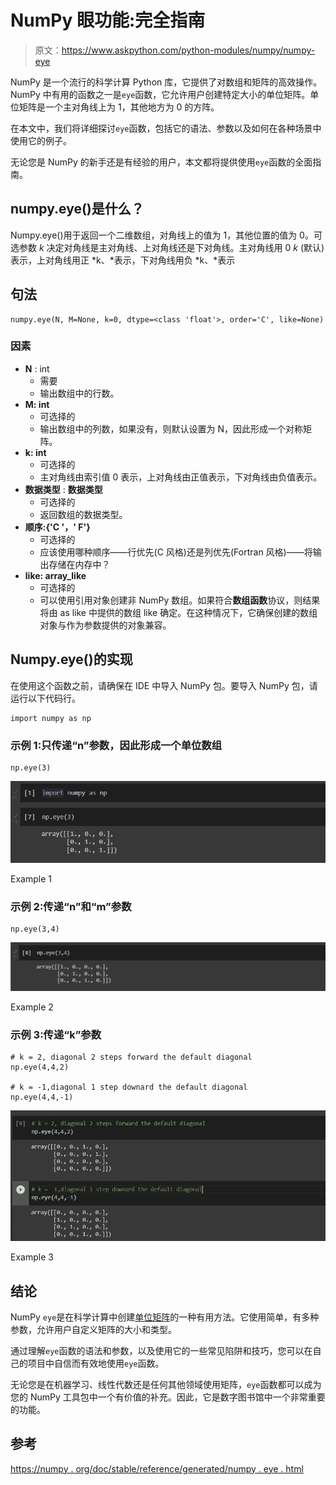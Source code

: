 # NumPy 眼功能:完全指南

> 原文：<https://www.askpython.com/python-modules/numpy/numpy-eye>

NumPy 是一个流行的科学计算 Python 库，它提供了对数组和矩阵的高效操作。NumPy 中有用的函数之一是`eye`函数，它允许用户创建特定大小的单位矩阵。单位矩阵是一个主对角线上为 1，其他地方为 0 的方阵。

在本文中，我们将详细探讨`eye`函数，包括它的语法、参数以及如何在各种场景中使用它的例子。

无论您是 NumPy 的新手还是有经验的用户，本文都将提供使用`eye`函数的全面指南。

## numpy.eye()是什么？

Numpy.eye()用于返回一个二维数组，对角线上的值为 1，其他位置的值为 0。可选参数 *k* 决定对角线是主对角线、上对角线还是下对角线。主对角线用 0 *k* (默认)表示，上对角线用正 *k、*表示，下对角线用负 *k、*表示

## 句法

```
numpy.eye(N, M=None, k=0, dtype=<class 'float'>, order='C', like=None)

```

### 因素

*   **N** : int
    *   需要
    *   输出数组中的行数。
*   **M: int**
    *   可选择的
    *   输出数组中的列数，如果没有，则默认设置为 N，因此形成一个对称矩阵。
*   **k: int**
    *   可选择的
    *   主对角线由索引值 0 表示，上对角线由正值表示，下对角线由负值表示。
*   **数据类型** : **数据类型**
    *   可选择的
    *   返回数组的数据类型。
*   **顺序:{'C '，' F'}**
    *   可选择的
    *   应该使用哪种顺序——行优先(C 风格)还是列优先(Fortran 风格)——将输出存储在内存中？
*   **like: array_like**
    *   可选择的
    *   可以使用引用对象创建非 NumPy 数组。如果符合**数组函数**协议，则结果将由 as like 中提供的数组 like 确定。在这种情况下，它确保创建的数组对象与作为参数提供的对象兼容。

## Numpy.eye()的实现

在使用这个函数之前，请确保在 IDE 中导入 NumPy 包。要导入 NumPy 包，请运行以下代码行。

```
import numpy as np

```

### 示例 1:只传递“n”参数，因此形成一个单位数组

```
np.eye(3)

```

![Example 1](img/08f7bcf725b968f950a15e04175a3e43.png)

Example 1

### 示例 2:传递“n”和“m”参数

```
np.eye(3,4)

```

![Example 2](img/87a89531b5a5beb063a67c2c67fc8449.png)

Example 2

### 示例 3:传递“k”参数

```
# k = 2, diagonal 2 steps forward the default diagonal 
np.eye(4,4,2)

# k = -1,diagonal 1 step downard the default diagonal
np.eye(4,4,-1)

```

![Example 3](img/357eb56dc9a7d7a28453e5bba1d2416e.png)

Example 3

## 结论

NumPy `eye`是在科学计算中创建[单位矩阵](https://www.askpython.com/python-modules/numpy/numpy-identity)的一种有用方法。它使用简单，有多种参数，允许用户自定义矩阵的大小和类型。

通过理解`eye`函数的语法和参数，以及使用它的一些常见陷阱和技巧，您可以在自己的项目中自信而有效地使用`eye`函数。

无论您是在机器学习、线性代数还是任何其他领域使用矩阵，`eye`函数都可以成为您的 NumPy 工具包中一个有价值的补充。因此，它是数字图书馆中一个非常重要的功能。

## 参考

[https://numpy . org/doc/stable/reference/generated/numpy . eye . html](https://numpy.org/doc/stable/reference/generated/numpy.eye.html)